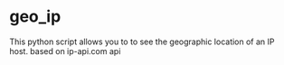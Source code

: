 # geo_ip
This python script allows you to to see the geographic location of an IP host. based on ip-api.com api

